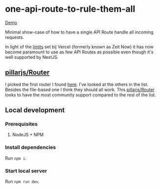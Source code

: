 # one-api-route-to-rule-them-all

[Demo](https://one-api-route-to-rule-them-all.now.sh)

Minimal show-case of how to have a single API Route handle all incoming requests.

In light of the [limits](https://github.com/zeit/now/discussions/4029) set bij Vercel (formerly known as Zeit Now) it has now
become paramount to use as few API Routes as possible even though it's well supported by NextJS.

## [pillarjs/Router](https://github.com/pillarjs/router)

I picked the first router I found [here](https://github.com/amio/awesome-micro#routing). I've looked at the others in the list. Besides the file-based one I think they should all work.
This [pillarjs/Router](https://github.com/pillarjs/router) looks to have the most community support compared to the rest of the list.

## Local development

### Prerequisites

1. NodeJS + NPM

### Install dependencies

Run `npm i`.

### Start local server

Run `npm run dev`.
